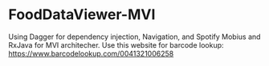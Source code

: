 # FoodDataViewer-MVI
Using Dagger for dependency injection, Navigation, and Spotify Mobius and RxJava for MVI architecher.
Use this website for barcode lookup: https://www.barcodelookup.com/0041321006258
